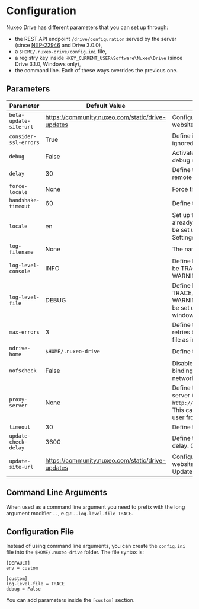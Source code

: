 # Configuration

Nuxeo Drive has different parameters that you can set up through:
- the REST API endpoint `/drive/configuration` served by the server (since [NXP-22946](https://jira.nuxeo.com/browse/NXP-22946) and Drive 3.0.0),
- a `$HOME/.nuxeo-drive/config.ini` file,
- a registry key inside `HKEY_CURRENT_USER\Software\Nuxeo\Drive` (since Drive 3.1.0, Windows only),
- the command line.
Each of these ways overrides the previous one.

## Parameters

| Parameter | Default Value | Description
|---|---|---
| `beta-update-site-url` | https://community.nuxeo.com/static/drive-updates | Configure custom beta update website.
| `consider-ssl-errors` | True | Define if SSL errors should be ignored.
| `debug` | False | Activate the debug window, and debug mode.
| `delay` | 30 | Define the delay before each remote check.
| `force-locale` | None | Force the reset to the language.
| `handshake-timeout` | 60 | Define the handshake timeout.
| `locale` | en | Set up the language if not already defined. This can also be set up by the user from the Settings window.
| `log-filename` | None | The name of the log file.
| `log-level-console` | INFO | Define level for console log. Can be TRACE, DEBUG, INFO, WARNING, ERROR.
| `log-level-file` | DEBUG | Define level for file log. Can be TRACE, DEBUG, INFO, WARNING, ERROR. This can also be set up from the Settings window.
| `max-errors` | 3 | Define the maximum number of retries before considering the file as in error.
| `ndrive-home` | `$HOME/.nuxeo-drive` | Define the personal folder.
| `nofscheck` | False | Disable the standard check for binding, to allow installation on network filesystem.
| `proxy-server` | None | Define the address of the proxy server (e.g. `http://proxy.example.com:3128`). This can also be set up by the user from the Settings window.
| `timeout` | 30 | Define the socket timeout.
| `update-check-delay` | 3600 | Define the auto-update check delay. 0 means disabled.
| `update-site-url` | https://community.nuxeo.com/static/drive-updates | Configure a custom update website. See Nuxeo Drive Update Site for more details.

## Command Line Arguments

When used as a command line argument you need to prefix with the long argument modifier `--`, e.g.: `--log-level-file TRACE`.

## Configuration File

Instead of using command line arguments, you can create the `config.ini` file into the `$HOME/.nuxeo-drive` folder.
The file syntax is:

    [DEFAULT]
    env = custom

    [custom]
    log-level-file = TRACE
    debug = False

You can add parameters inside the `[custom]` section.
